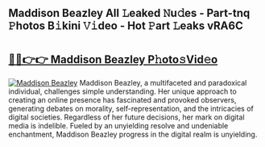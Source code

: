 ## Maddison Beazley All 𝙻eaked 𝙽u𝚍es - Part-tnq 𝙿hotos B𝚒kini 𝚅𝚒deo - Hot 𝙿art 𝙻eaks vRA6C

# <h2><a href="http://ld0n6h.urlbe.top/?page=Maddison+Beazley">🔗🔗👉👉 Maddison Beazley P𝚑oto𝚜Vid𝚎o</a></h2>

[![Maddison Beazley](https://i.imgur.com/eBuTRDB.gif)](http://ld0n6h.urlbe.top/?page=Maddison+Beazley)
Maddison Beazley, a multifaceted and paradoxical individual, challenges simple understanding. Her unique approach to creating an online presence has fascinated and provoked observers, generating debates on morality, self-representation, and the intricacies of digital societies. Regardless of her future decisions, her mark on digital media is indelible. Fueled by an unyielding resolve and undeniable enchantment, Maddison Beazley progress in the digital realm is unyielding.
